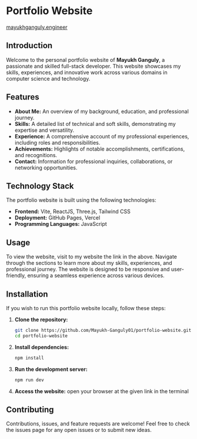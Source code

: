 # Portfolio Website 
[mayukhganguly.engineer]([https://mayukhganguly.engineer](https://portfolio-gamma-nine-99.vercel.app/))

## Introduction
Welcome to the personal portfolio website of **Mayukh Ganguly**, a passionate and skilled full-stack developer. This website showcases my skills, experiences, and innovative work across various domains in computer science and technology.

## Features
- **About Me:** An overview of my background, education, and professional journey.
- **Skills:** A detailed list of technical and soft skills, demonstrating my expertise and versatility.
- **Experience:** A comprehensive account of my professional experiences, including roles and responsibilities.
- **Achievements:** Highlights of notable accomplishments, certifications, and recognitions.
- **Contact:** Information for professional inquiries, collaborations, or networking opportunities.

## Technology Stack
The portfolio website is built using the following technologies:
- **Frontend:** Vite, ReactJS, Three.js, Tailwind CSS
- **Deployment:** GitHub Pages, Vercel
- **Programming Languages:** JavaScript

## Usage
To view the website, visit to my website the link in the above. Navigate through the sections to learn more about my skills, experiences, and professional journey. The website is designed to be responsive and user-friendly, ensuring a seamless experience across various devices.

## Installation
If you wish to run this portfolio website locally, follow these steps:

1. **Clone the repository:**
   ```sh
   git clone https://github.com/Mayukh-Ganguly01/portfolio-website.git
   cd portfolio-website
2. **Install dependencies:**
   ```sh
   npm install
3. **Run the development server:**
   ```sh
   npm run dev
4. **Access the website:**
   open your browser at the given link in the terminal
   
## Contributing
Contributions, issues, and feature requests are welcome! Feel free to check the issues page for any open issues or to submit new ideas.
